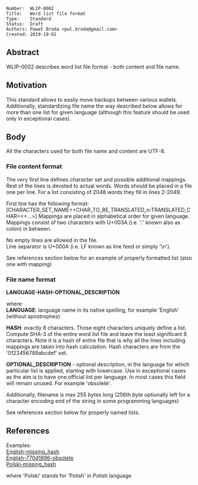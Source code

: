 ```
Number:  WLIP-0002
Title:   Word list file format
Type:    Standard
Status:  Draft
Authors: Paweł Broda <pwl.broda@gmail.com>
Created: 2019-10-02
```

## Abstract

WLIP-0002 describes word list file format - both content and file name.

## Motivation

This standard allows to easily move backups between various wallets. Additionally, standardizing file name the way described below
allows for more than one list for given language (although this feature should be used only in exceptional cases). 

## Body

All the characters used for both file name and content are UTF-8.

### File content format
The very first line defines character set and possible additional mappings.
Rest of the lines is devoted to actual words. Words should be placed in a file one per line.
For a list consisting of 2048 words they fill in lines 2-2049.

First line has the following format:
[CHARACTER_SET_NAME<+CHAR_TO_BE_TRANSLATED_n:TRANSLATED_CHAR><+...>]
Mappings are placed in alphabetical order for given language.
Mappings consist of two characters with U+003A (i.e. ':' known also as colon) in between.
 
No empty lines are allowed in the file.  
Line separator is U+000A (i.e. LF known as line feed or simply '\n').  

See references section below for an example of properly formatted list (also one with mapping)

### File name format
**LANGUAGE-HASH-OPTIONAL_DESCRIPTION**

where:  
**LANGUAGE**: language name in its native spelling, for example 'English' (without apostrophes)

**HASH**: exactly 8 characters. Those eight characters uniquely define a list. Compute SHA-3 of the entire word list
file and leave the least significant 8 characters. Note it is a hash of entire file that is why all the lines
including mappings are taken into hash calculation. Hash characters are from the '0123456789abcdef' set.

**OPTIONAL_DESCRIPTION** - optional description, in the language for which particular list is applied, starting with lowercase.
Use in exceptional cases as the aim is to have one official list per language. In most cases this field will remain unused. For example 'obsolete'.
 
Additionally, filename is max 255 bytes long (256th byte optionally left for a character encoding end of the string in some programming languages)

See references section below for properly named lists.

## References
Examples:  
[English-missing_hash](wlip-0003/english-missing_hash)  
[English-770d1896-obsolete](wlip-0003/english-770d1896-obsolete)  
[Polski-missing_hash](wlip-0003/polski-missing_hash)  

where 'Polski' stands for 'Polish' in Polish language
